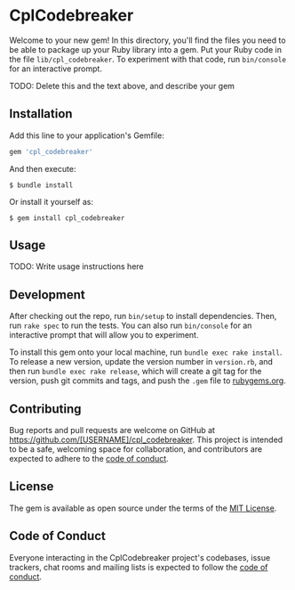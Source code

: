 # CplCodebreaker

Welcome to your new gem! In this directory, you'll find the files you need to be able to package up your Ruby library into a gem. Put your Ruby code in the file `lib/cpl_codebreaker`. To experiment with that code, run `bin/console` for an interactive prompt.

TODO: Delete this and the text above, and describe your gem

## Installation

Add this line to your application's Gemfile:

```ruby
gem 'cpl_codebreaker'
```

And then execute:

    $ bundle install

Or install it yourself as:

    $ gem install cpl_codebreaker

## Usage

TODO: Write usage instructions here

## Development

After checking out the repo, run `bin/setup` to install dependencies. Then, run `rake spec` to run the tests. You can also run `bin/console` for an interactive prompt that will allow you to experiment.

To install this gem onto your local machine, run `bundle exec rake install`. To release a new version, update the version number in `version.rb`, and then run `bundle exec rake release`, which will create a git tag for the version, push git commits and tags, and push the `.gem` file to [rubygems.org](https://rubygems.org).

## Contributing

Bug reports and pull requests are welcome on GitHub at https://github.com/[USERNAME]/cpl_codebreaker. This project is intended to be a safe, welcoming space for collaboration, and contributors are expected to adhere to the [code of conduct](https://github.com/[USERNAME]/cpl_codebreaker/blob/master/CODE_OF_CONDUCT.md).


## License

The gem is available as open source under the terms of the [MIT License](https://opensource.org/licenses/MIT).

## Code of Conduct

Everyone interacting in the CplCodebreaker project's codebases, issue trackers, chat rooms and mailing lists is expected to follow the [code of conduct](https://github.com/[USERNAME]/cpl_codebreaker/blob/master/CODE_OF_CONDUCT.md).
